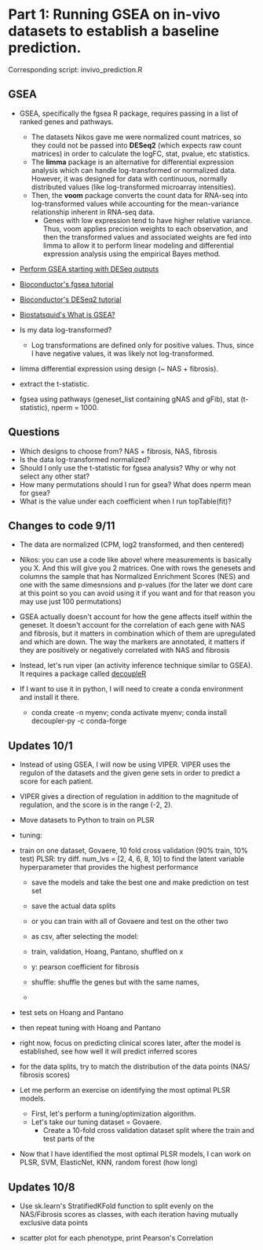 # Part 1: Running GSEA on in-vivo datasets to establish a baseline prediction.
Corresponding script: invivo_prediction.R

## GSEA
- GSEA, specifically the fgsea R package, requires passing in a list of ranked genes and pathways.
  - The datasets Nikos gave me were normalized count matrices, so they could not be passed into **DESeq2** (which expects raw count matrices) in order to calculate the logFC, stat, pvalue, etc statistics.
  - The **limma** package is an alternative for differential expression analysis which can handle log-transformed or normalized data. However, it was designed for data with continuous, normally distributed values (like log-transformed microarray intensities).
  - Then, the **voom** package converts the count data for RNA-seq into log-transformed values while accounting for the mean-variance relationship inherent in RNA-seq data.
    - Genes with low expression tend to have higher relative variance. Thus, voom applies precision weights to each observation, and then the transformed values and associated weights are fed into limma to allow it to perform linear modeling and differential expression analysis using the empirical Bayes method.
- [Perform GSEA starting with DESeq outputs](https://stephenturner.github.io/deseq-to-fgsea/)
- [Bioconductor's fgsea tutorial](https://bioconductor.org/packages/release/bioc/vignettes/fgsea/inst/doc/fgsea-tutorial.html)
- [Bioconductor's DESeq2 tutorial](https://bioconductor.org/packages/release/bioc/vignettes/DESeq2/inst/doc/DESeq2.html)
- [Biostatsquid's What is GSEA?](https://www.youtube.com/watch?v=egO7Lt92gDY)

- Is my data log-transformed?
  - Log transformations are defined only for positive values. Thus, since I have negative values, it was likely not log-transformed.

- limma differential expression using design (~ NAS + fibrosis).
- extract the t-statistic.
- fgsea using pathways (geneset_list containing gNAS and gFib), stat (t-statistic), nperm = 1000.

## Questions
- Which designs to choose from? NAS + fibrosis, NAS, fibrosis
- Is the data log-transformed normalized?
- Should I only use the t-statistic for fgsea analysis? Why or why not select any other stat?
- How many permutations should I run for gsea? What does nperm mean for gsea?
- What is the value under each coefficient when I run topTable(fit)?

## Changes to code 9/11
- The data are normalized (CPM, log2 transformed, and then centered)
- Nikos: you can use a code like above! where measurements is basically you X. And this will give you 2 matrices. One with rows the genesets and columns the sample that has Normalized Enrichment Scores (NES) and one with the same dimesnsions and p-values (for the later we dont care at this point so you can avoid using it if you want and for that reason you may use just 100 permutations)

- GSEA actually doesn't account for how the gene affects itself within the geneset. It doesn't account for the correlation of each gene with NAS and fibrosis, but it matters in combination which of them are upregulated and which are down. The way the markers are annotated, it matters if they are positively or negatively correlated with NAS and fibrosis

- Instead, let's run viper (an activity inference technique similar to GSEA). It requires a package called [decoupleR](https://saezlab.github.io/decoupleR/)

- If I want to use it in python, I will need to create a conda environment and install it there.
  - conda create -n myenv; conda activate myenv; conda install decoupler-py -c conda-forge
  
## Updates 10/1
- Instead of using GSEA, I will now be using VIPER. VIPER uses the regulon of the datasets and the given gene sets in order to predict a score for each patient.
- VIPER gives a direction of regulation in addition to the magnitude of regulation, and the score is in the range (-2, 2).

- Move datasets to Python to train on PLSR
- tuning:
- train on one dataset, Govaere, 10 fold cross validation (90% train, 10% test)
PLSR: try diff. num_lvs = [2, 4, 6, 8, 10] to find the latent variable hyperparameter that provides the highest performance
  - save the models and take the best one and make prediction on test set
  - save the actual data splits
  - or you can train with all of Govaere and test on the other two
  - as csv, after selecting the model:
  - train, validation, Hoang, Pantano, shuffled on x
  - y: pearson coefficient for fibrosis
  - shuffle: shuffle the genes but with the same names, 
  
  - 
- test sets on Hoang and Pantano

- then repeat tuning with Hoang and Pantano

- right now, focus on predicting clinical scores
later, after the model is established, see how well it will predict inferred scores

- for the data splits, try to match the distribution of the data points (NAS/ fibrosis scores)

- Let me perform an exercise on identifying the most optimal PLSR models.
  - First, let's perform a tuning/optimization algorithm.
  - Let's take our tuning dataset = Govaere.
    - Create a 10-fold cross validation dataset split where the train and test parts of the 


- Now that I have identified the most optimal PLSR models, I can work on PLSR, SVM, ElasticNet, KNN, random forest (how long)

## Updates 10/8
- Use sk.learn's StratifiedKFold function to split evenly on the NAS/Fibrosis scores as classes, with each iteration having mutually exclusive data points

- scatter plot for each phenotype, print Pearson's Correlation
